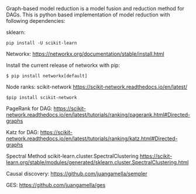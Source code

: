 Graph-based model reduction is a model fusion and reduction method for DAGs. This is python based implementation
of model reduction with following dependencies:

sklearn:
```
pip install -U scikit-learn
```

Networkx: 
https://networkx.org/documentation/stable/install.html


Install the current release of networkx with pip:
```
$ pip install networkx[default]
```


Node ranks:
scikit-network
https://scikit-network.readthedocs.io/en/latest/
```
$pip install scikit-network
```

PageRank for DAG:
https://scikit-network.readthedocs.io/en/latest/tutorials/ranking/pagerank.html#Directed-graphs

Katz for DAG:
https://scikit-network.readthedocs.io/en/latest/tutorials/ranking/katz.html#Directed-graphs

Spectral Method
scikit-learn.cluster.SpectralClustering
https://scikit-learn.org/stable/modules/generated/sklearn.cluster.SpectralClustering.html 

Causal discovery:
https://github.com/juangamella/sempler

GES:
https://github.com/juangamella/ges
 
